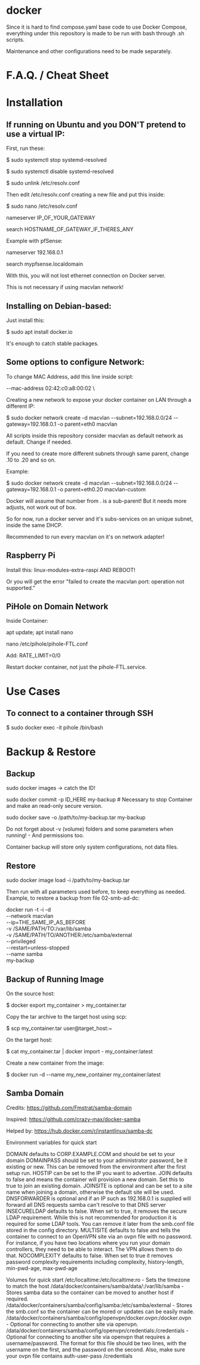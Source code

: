 # docker

Since it is hard to find compose.yaml base code to use Docker Compose,
everything under this repository is made to be run with bash through .sh scripts.

Maintenance and other configurations need to be made separately.

# F.A.Q. / Cheat Sheet

# Installation

## If running on Ubuntu and you DON'T pretend to use a virtual IP:

First, run these:

$ sudo systemctl stop systemd-resolved

$ sudo systemctl disable systemd-resolved

$ sudo unlink /etc/resolv.conf

Then edit /etc/resolv.conf creating a new file and put this inside:

$ sudo nano /etc/resolv.conf

nameserver IP_OF_YOUR_GATEWAY

search HOSTNAME_OF_GATEWAY_IF_THERES_ANY

Example with pfSense:

nameserver 192.168.0.1

search mypfsense.localdomain

With this, you will not lost ethernet connection on Docker server.

This is not necessary if using macvlan network!

## Installing on Debian-based:

Just install this:

$ sudo apt install docker.io

It's enough to catch stable packages.

## Some options to configure Network:

To change MAC Address, add this line inside script:

--mac-address 02:42:c0:a8:00:02 \

Creating a new network to expose your docker container on LAN through a different IP:

$ sudo docker network create -d macvlan --subnet=192.168.0.0/24 --gateway=192.168.0.1 -o parent=eth0 macvlan

All scripts inside this repository consider macvlan as default network as default. Change if needed.

If you need to create more different subnets through same parent, change .10 to .20 and so on.

Example:

$ sudo docker network create -d macvlan --subnet=192.168.0.0/24 --gateway=192.168.0.1 -o parent=eth0.20 macvlan-custom

Docker will assume that number from . is a sub-parent! But it needs more adjusts, not work out of box.

So for now, run a docker server and it's subs-services on an unique subnet, inside the same DHCP.

Recommended to run every macvlan on it's on network adapter!

## Raspberry Pi

Install this: linux-modules-extra-raspi AND REBOOT!

Or you will get the error "failed to create the macvlan port: operation not supported."

## PiHole on Domain Network

Inside Container:

apt update; apt install nano

nano /etc/pihole/pihole-FTL.conf

Add: RATE_LIMIT=0/0

Restart docker container, not just the pihole-FTL.service.

# Use Cases

## To connect to a container through SSH

$ sudo docker exec -it pihole /bin/bash

# Backup & Restore

## Backup

sudo docker images -> catch the ID!

sudo docker commit -p ID_HERE my-backup # Necessary to stop Container and make an read-only secure version.

sudo docker save -o /path/to/my-backup.tar my-backup

Do not forget about -v (volume) folders and some parameters when running! - And permissions too.

Container backup will store only system configurations, not data files.

## Restore

sudo docker image load -i /path/to/my-backup.tar

Then run with all parameters used before, to keep everything as needed. Example, to restore a backup from file 02-smb-ad-dc:

docker run -t -i -d \
	--network macvlan \
	--ip=THE_SAME_IP_AS_BEFORE \
	-v /SAME/PATH/TO:/var/lib/samba \
	-v /SAME/PATH/TO/ANOTHER:/etc/samba/external \
	--privileged \
  	--restart=unless-stopped \
  	--name samba \
	my-backup

## Backup of Running Image

On the source host:

$ docker export my_container > my_container.tar

Copy the tar archive to the target host using scp:

$ scp my_container.tar user@target_host:~

On the target host:

$ cat my_container.tar | docker import - my_container:latest

Create a new container from the image:

$ docker run -d --name my_new_container my_container:latest

## Samba Domain

Credits:
https://github.com/Fmstrat/samba-domain

Inspired:
https://github.com/crazy-max/docker-samba

Helped by:
https://hub.docker.com/r/instantlinux/samba-dc

Environment variables for quick start

DOMAIN defaults to CORP.EXAMPLE.COM and should be set to your domain
DOMAINPASS should be set to your administrator password, be it existing or new. This can be removed from the environment after the first setup run.
HOSTIP can be set to the IP you want to advertise.
JOIN defaults to false and means the container will provision a new domain. Set this to true to join an existing domain.
JOINSITE is optional and can be set to a site name when joining a domain, otherwise the default site will be used.
DNSFORWARDER is optional and if an IP such as 192.168.0.1 is supplied will forward all DNS requests samba can't resolve to that DNS server
INSECURELDAP defaults to false. When set to true, it removes the secure LDAP requirement. While this is not recommended for production it is required for some LDAP tools. You can remove it later from the smb.conf file stored in the config directory.
MULTISITE defaults to false and tells the container to connect to an OpenVPN site via an ovpn file with no password. For instance, if you have two locations where you run your domain controllers, they need to be able to interact. The VPN allows them to do that.
NOCOMPLEXITY defaults to false. When set to true it removes password complexity requirements including complexity, history-length, min-pwd-age, max-pwd-age

Volumes for quick start
/etc/localtime:/etc/localtime:ro - Sets the timezone to match the host
/data/docker/containers/samba/data/:/var/lib/samba - Stores samba data so the container can be moved to another host if required.
/data/docker/containers/samba/config/samba:/etc/samba/external - Stores the smb.conf so the container can be mored or updates can be easily made.
/data/docker/containers/samba/config/openvpn/docker.ovpn:/docker.ovpn - Optional for connecting to another site via openvpn.
/data/docker/containers/samba/config/openvpn/credentials:/credentials - Optional for connecting to another site via openvpn that requires a username/password. The format for this file should be two lines, with the username on the first, and the password on the second. Also, make sure your ovpn file contains auth-user-pass /credentials

